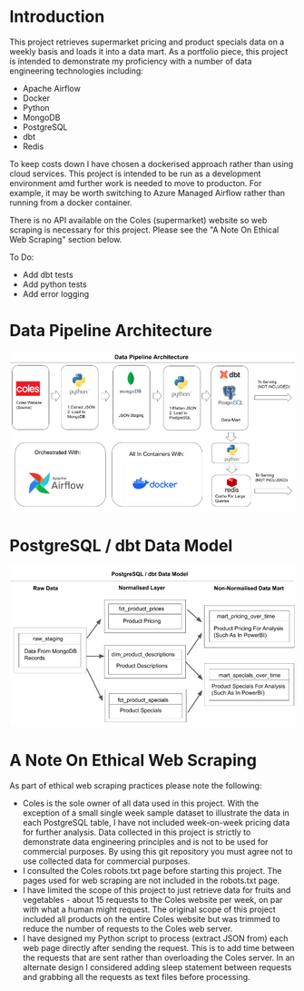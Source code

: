 # Introduction

This project retrieves supermarket pricing and product specials data on a weekly basis and loads it into a data mart. As a portfolio piece, this project is intended to demonstrate my proficiency with a number of data engineering technologies including:

* Apache Airflow
* Docker
* Python
* MongoDB
* PostgreSQL
* dbt
* Redis


To keep costs down I have chosen a dockerised approach rather than using cloud services. This project is intended to be run as a development environment amd further work is needed to move to producton. For example, it may be worth switching to Azure Managed Airflow rather than running from a docker container.

There is no API available on the Coles (supermarket) website so web scraping is necessary for this project. Please see the "A Note On Ethical Web Scraping" section below. 

To Do:
* Add dbt tests
* Add python tests
* Add error logging

# Data Pipeline Architecture
![pipeline_architecture](Images/architecture_diagram_2.png)

# PostgreSQL / dbt Data Model
![pipeline_architecture](Images/data_model_diagram_2.png)

# A Note On Ethical Web Scraping
As part of ethical web scraping practices please note the following:

* Coles is the sole owner of all data used in this project. With the exception of a small single week sample dataset to illustrate the data in each PostgreSQL table, I have not included week-on-week pricing data for further analysis. Data collected in this project is strictly to demonstrate data engineering principles and is not to be used for commercial purposes. By using this git repository you must agree not to use collected data for commercial purposes. 
* I consulted the Coles robots.txt page before starting this project. The pages used for web scraping are not included in the robots.txt page.
* I have limited the scope of this project to just retrieve data for fruits and vegetables - about 15 requests to the Coles website per week, on par with what a human might request. The original scope of this project included all products on the entire Coles website but was trimmed to reduce the number of requests to the Coles web server.
* I have designed my Python script to process (extract JSON from) each web page directly after sending the request. This is to add time between the requests that are sent rather than overloading the Coles server. In an alternate design I considered adding sleep statement between requests and grabbing all the requests as text files before processing.

